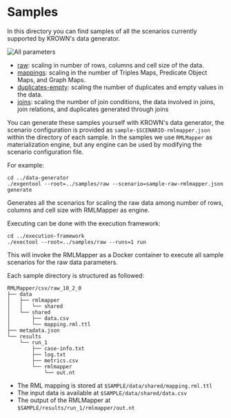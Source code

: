 # Samples

In this directory you can find samples of all the scenarios currently
supported by KROWN's data generator.

![All parameters](https://kg-construct.github.io/KROWN/figures/parameters.svg "Parameters")

- [raw](./raw): scaling in number of rows, columns and cell size of the data.
- [mappings](./mappings): scaling in the number of Triples Maps, Predicate Object Maps, and Graph Maps.
- [duplicates-empty](./duplicates-empty): scaling the number of duplicates and empty values in the data.
- [joins](./joins): scaling the number of join conditions, the data involved in joins,
join relations, and duplicates generated through joins

You can generate these samples yourself with KROWN's data generator, the
scenario configuration is provided as `sample-$SCENARIO-rmlmapper.json`
within the directory of each sample. In the samples we use `RMLMapper` as
materialization engine, but any engine can be used by modifying the scenario
configuration file.

For example:

```
cd ../data-generator
./exgentool --root=../samples/raw --scenario=sample-raw-rmlmapper.json generate
```

Generates all the scenarios for scaling the raw data among number of rows,
columns and cell size with RMLMapper as engine.

Executing can be done with the execution framework:

```
cd ../execution-framework
./exectool --root=../samples/raw --runs=1 run
```

This will invoke the RMLMapper as a Docker container to execute all sample 
scenarios for the raw data parameters.

Each sample directory is structured as followed:

```
RMLMapper/csv/raw_10_2_0
├── data
│   ├── rmlmapper
│   │   └── shared
│   └── shared
│       ├── data.csv
│       └── mapping.rml.ttl
├── metadata.json
└── results
    └── run_1
        ├── case-info.txt
        ├── log.txt
        ├── metrics.csv
        └── rmlmapper
            └── out.nt
```

- The RML mapping is stored at `$SAMPLE/data/shared/mapping.rml.ttl`
- The input data is available at `$SAMPLE/data/shared/data.csv`
- The output of the RMLMapper at `$SAMPLE/results/run_1/rmlmapper/out.nt`

